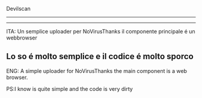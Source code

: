 Devilscan
        
--------------------------------------------------------------------------------

--------------------------------------------------------------------------------
ITA:
Un semplice uploader per NoVirusThanks il componente principale é un webbrowser

Lo so é molto semplice e il codice é molto sporco
--------------------------------------------------------------------------------
ENG:
A simple uploader for NoVirusThanks the main component is a web browser.

PS:I know is quite simple and the code is very dirty
